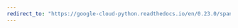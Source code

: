 ```yaml
---
redirect_to: "https://google-cloud-python.readthedocs.io/en/0.23.0/spanner-instance-api.html"
---
```


